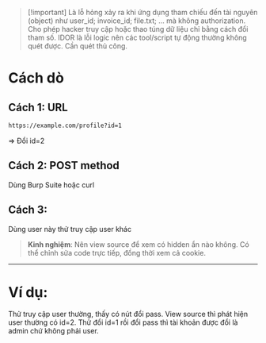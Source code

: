 > [!important] Là lỗ hỏng xảy ra khi ứng dụng tham chiếu đến tài nguyên (object) như user_id; invoice_id; file.txt; ... mà không authorization. Cho phép hacker truy cập hoặc thao túng dữ liệu chỉ bằng cách đổi tham số. IDOR là lỗi logic nên các tool/script tự động thường không quét được. Cần quét thủ công.

# Cách dò

## Cách 1: URL

```Bash
https://example.com/profile?id=1
```

⇒ Đổi id=2

## Cách 2: POST method

Dùng Burp Suite hoặc curl

## Cách 3:

Dùng user này thử truy cập user khác

> **Kinh nghiệm**: Nên view source để xem có hidden ẩn nào không. Có thể chỉnh sửa code trực tiếp, đồng thời xem cả cookie.

---

# Ví dụ:

Thử truy cập user thường, thấy có nút đổi pass. View source thì phát hiện user thường có id=2. Thử đổi id=1 rồi đổi pass thì tài khoản được đổi là admin chứ không phải user.